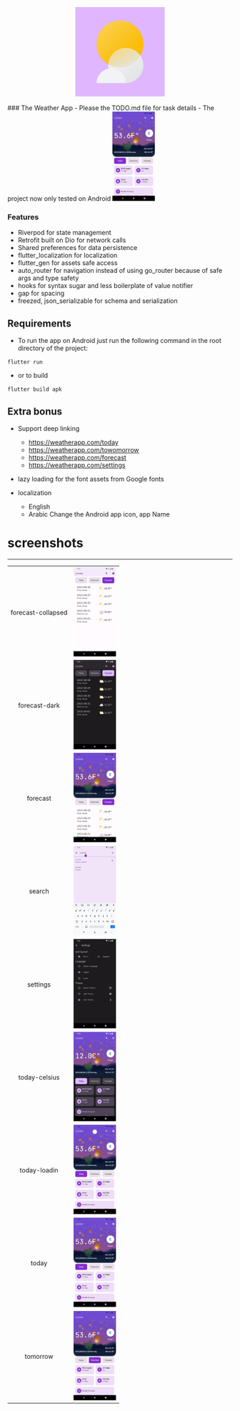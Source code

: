 
<p align="center">
  <img src="screenshots/logo.svg" width="200" height="200" alt="Weather App Logo">
</p>
### The Weather App
- Please the TODO.md file for task details
- The project now only tested on Android

<img src="screenshots/today.png" height="200">

### Features
- Riverpod for state management
- Retrofit built on Dio for network calls
- Shared preferences for data persistence
- flutter_localization for localization
- flutter_gen for assets safe access
- auto_router for navigation instead of using go_router because of safe args and type safety
- hooks for syntax sugar and less boilerplate of value notifier
- gap for spacing
- freezed, json_serializable for schema and serialization

## Requirements
- To run the app on Android just run the following command in the root directory of the project:
```
flutter run
```
- or to build
```
flutter build apk
```

## Extra bonus
- Support deep linking
  - https://weatherapp.com/today
  - https://weatherapp.com/towomorrow
  - https://weatherapp.com/forecast
  - https://weatherapp.com/settings

- lazy loading for the font assets from Google fonts

- localization
  - English
  - Arabic
Change the Android app icon, app Name


# screenshots
___
|                    |                                                             |
| :----------------: | :---------------------------------------------------------: |
| forecast-collapsed | <img src="screenshots/forecast-collapsed.png" height="200"> |
|   forecast-dark    |   <img src="screenshots/forecast-dark.png" height="200">    |
|      forecast      |      <img src="screenshots/forecast.png" height="200">      |
|       search       |       <img src="screenshots/search.png" height="200">       |
|      settings      |      <img src="screenshots/settings.png" height="200">      |
|   today-celsius    |   <img src="screenshots/today-celsius.png" height="200">    |
|    today-loadin    |    <img src="screenshots/today-loadin.png" height="200">    |
|       today        |       <img src="screenshots/today.png" height="200">        |
|      tomorrow      |      <img src="screenshots/tomorrow.png" height="200">      |
